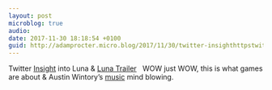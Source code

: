 ```yaml
---
layout: post
microblog: true
audio: 
date: 2017-11-30 18:18:54 +0100
guid: http://adamprocter.micro.blog/2017/11/30/twitter-insighthttpstwittercomhunickestatus-into.html
---
```

Twitter [Insight](https://twitter.com/hunicke/status/931596077773369344) into Luna &
[Luna Trailer](https://www.youtube.com/watch?v=JX2xmRSjwrw)
 
WOW just WOW, this is what games are about 
& Austin Wintory’s [music](https://austinwintory.bandcamp.com/album/luna) mind blowing.

